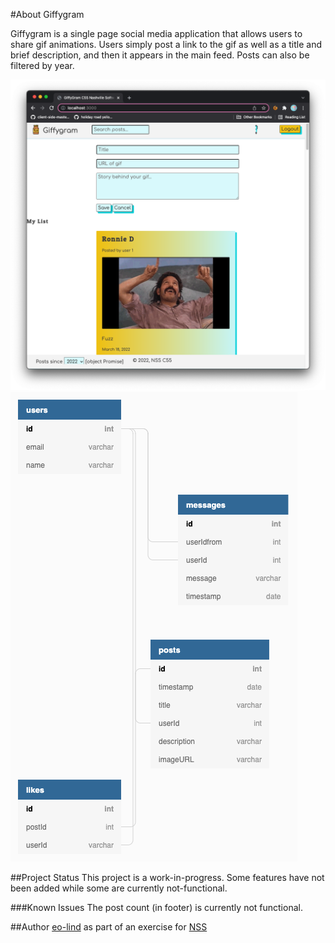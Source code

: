 #About Giffygram

Giffygram is a single page social media application that allows users to share gif animations. Users simply post a link to the gif as well as a title and brief description, and then it appears in the main feed. Posts can also be filtered by year.

![alt text](src/images/giffygram-screenshot.png "screenshot of Giffygram")
![alt text](src/images/giffygram-ERD.png "Giffygram ERD")


##Project Status
This project is a work-in-progress. Some features have not been added while some are currently not-functional.

###Known Issues
The post count (in footer) is currently not functional.

##Author
[eo-lind](https://github.com/eo-lind) as part of an exercise for [NSS](https://nashvillesoftwareschool.com/)
